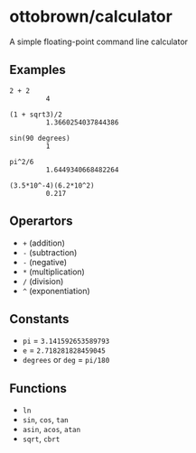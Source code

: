 # ottobrown/calculator

A simple floating-point command line calculator

## Examples

```
2 + 2
         4
```

```
(1 + sqrt3)/2
         1.3660254037844386
```

```
sin(90 degrees)
         1
```

```
pi^2/6
         1.6449340668482264
```

```
(3.5*10^-4)(6.2*10^2)
         0.217
```

## Operartors
* `+` (addition)
* `-` (subtraction)
* `-` (negative)
* `*` (multiplication)
* `/` (division)
* `^` (exponentiation)

## Constants
* `pi` = `3.141592653589793`
* `e` = `2.718281828459045`
* `degrees` or `deg` = `pi/180`

## Functions
* `ln`
* `sin`, `cos`, `tan`
* `asin`, `acos`, `atan`
* `sqrt`, `cbrt`
